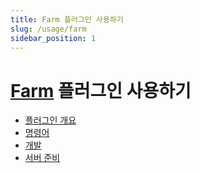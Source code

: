 ```yaml
---
title: Farm 플러그인 사용하기
slug: /usage/farm
sidebar_position: 1
---
```


# [Farm](https://github.com/monun/farm) 플러그인 사용하기

- [플러그인 개요](0-Intro.md)
- [명령어](1-Commands.md)
- [개발](2-Development.md)
- [서버 준비](3-Server-Setup)